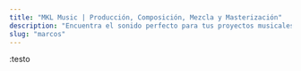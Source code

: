 ```yaml
---
title: "MKL Music | Producción, Composición, Mezcla y Masterización"
description: "Encuentra el sonido perfecto para tus proyectos musicales y descubre el mundo creativo de MKL Music, el productor que te ayudará a alcanzar tus metas."
slug: "marcos"
---
```

:testo